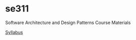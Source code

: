 # se311
Software Architecture and Design Patterns Course Materials

[Syllabus](http://se.ieu.edu.tr/en/syllabus/type/read/id/SE+311)
